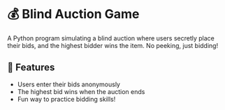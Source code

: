 # 💰 Blind Auction Game

A Python program simulating a blind auction where users secretly place their bids, and the highest bidder wins the item. No peeking, just bidding!

## 🚀 Features
- Users enter their bids anonymously
- The highest bid wins when the auction ends
- Fun way to practice bidding skills!
